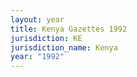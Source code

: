 ```yaml
---
layout: year
title: Kenya Gazettes 1992
jurisdiction: KE
jurisdiction_name: Kenya
year: "1992"
---
```

